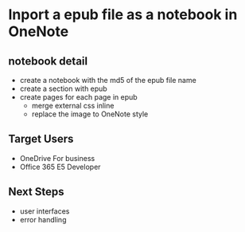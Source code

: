 
# Inport a epub file as a notebook in OneNote

## notebook detail

- create a notebook with the md5 of the epub file name
- create a section with epub
- create pages for each page in epub
   - merge external css inline
   - replace the image to OneNote style

## Target Users

- OneDrive For business
- Office 365 E5 Developer

## Next Steps

- user interfaces
- error handling